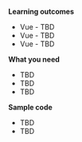 **Learning outcomes**

* Vue - TBD
* Vue - TBD
* Vue - TBD

**What you need**

* TBD
* TBD
* TBD

**Sample code**

* TBD
* TBD
